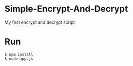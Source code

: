# Simple-Encrypt-And-Decrypt
My first encrypt and decrypt script

# Run
 ``` console
 $ npm install
 $ node app.js
```
